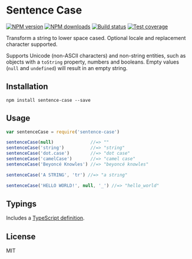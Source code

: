 # Sentence Case

[![NPM version][npm-image]][npm-url]
[![NPM downloads][downloads-image]][downloads-url]
[![Build status][travis-image]][travis-url]
[![Test coverage][coveralls-image]][coveralls-url]

Transform a string to lower space cased. Optional locale and replacement character supported.

Supports Unicode (non-ASCII characters) and non-string entities, such as objects with a `toString` property, numbers and booleans. Empty values (`null` and `undefined`) will result in an empty string.

## Installation

```
npm install sentence-case --save
```

## Usage

```javascript
var sentenceCase = require('sentence-case')

sentenceCase(null)              //=> ""
sentenceCase('string')          //=> "string"
sentenceCase('dot.case')        //=> "dot case"
sentenceCase('camelCase')       //=> "camel case"
sentenceCase('Beyoncé Knowles') //=> "beyoncé knowles"

sentenceCase('A STRING', 'tr') //=> "a strıng"

sentenceCase('HELLO WORLD!', null, '_') //=> "hello_world"
```

## Typings

Includes a [TypeScript definition](sentence-case.d.ts).

## License

MIT

[npm-image]: https://img.shields.io/npm/v/sentence-case.svg?style=flat
[npm-url]: https://npmjs.org/package/sentence-case
[downloads-image]: https://img.shields.io/npm/dm/sentence-case.svg?style=flat
[downloads-url]: https://npmjs.org/package/sentence-case
[travis-image]: https://img.shields.io/travis/blakeembrey/sentence-case.svg?style=flat
[travis-url]: https://travis-ci.org/blakeembrey/sentence-case
[coveralls-image]: https://img.shields.io/coveralls/blakeembrey/sentence-case.svg?style=flat
[coveralls-url]: https://coveralls.io/r/blakeembrey/sentence-case?branch=master

